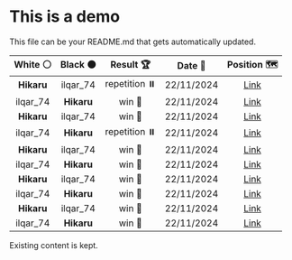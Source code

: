# This is a demo

This file can be your README.md that gets automatically updated.

<!--START_SECTION:chessStats-->
<!-- Automatically generated with https://github.com/Balastrong/chess-stats-action -->

| White ⚪ | Black ⚫ | Result 🏆 | Date 📅 | Position 🗺️ |
|:---:|:---:|:---:|:---:|:---:|
| **Hikaru** | ilqar_74 | repetition ⏸️ | 22/11/2024 | <a href="http://www.ee.unb.ca/cgi-bin/tervo/fen.pl?select=8/4k1p1/6P1/1p2pP1p/1Pp1P2P/8/1K6/8 w - -">Link</a> |
| ilqar_74 | **Hikaru** | win 🥇 | 22/11/2024 | <a href="http://www.ee.unb.ca/cgi-bin/tervo/fen.pl?select=8/3bk3/5p2/p2B1Kp1/6P1/8/8/8 w - -">Link</a> |
| **Hikaru** | ilqar_74 | win 🥇 | 22/11/2024 | <a href="http://www.ee.unb.ca/cgi-bin/tervo/fen.pl?select=2r4k/2BP2qp/4p3/4Q3/1p6/pP6/P4PP1/6K1 b - -">Link</a> |
| ilqar_74 | **Hikaru** | repetition ⏸️ | 22/11/2024 | <a href="http://www.ee.unb.ca/cgi-bin/tervo/fen.pl?select=R7/5k2/5P2/5K2/8/8/8/4r3 w - -">Link</a> |
| **Hikaru** | ilqar_74 | win 🥇 | 22/11/2024 | <a href="http://www.ee.unb.ca/cgi-bin/tervo/fen.pl?select=r5k1/6p1/8/8/2R3p1/1PP1P3/1KP5/8 b - -">Link</a> |
| ilqar_74 | **Hikaru** | win 🥇 | 22/11/2024 | <a href="http://www.ee.unb.ca/cgi-bin/tervo/fen.pl?select=1k6/8/1qP1Np2/8/7P/3K4/8/8 w - -">Link</a> |
| **Hikaru** | ilqar_74 | win 🥇 | 22/11/2024 | <a href="http://www.ee.unb.ca/cgi-bin/tervo/fen.pl?select=6k1/5pp1/P1p5/1rN5/7p/2n1P2P/3NbPP1/R5K1 b - -">Link</a> |
| ilqar_74 | **Hikaru** | win 🥇 | 22/11/2024 | <a href="http://www.ee.unb.ca/cgi-bin/tervo/fen.pl?select=6k1/p4p2/1p3bp1/3B3p/7P/1NPR2PK/PP1Rrn2/4r3 w - -">Link</a> |
| **Hikaru** | ilqar_74 | win 🥇 | 22/11/2024 | <a href="http://www.ee.unb.ca/cgi-bin/tervo/fen.pl?select=4N3/2r2pk1/6p1/3n3p/8/4P2P/5PP1/R5K1 b - -">Link</a> |
| ilqar_74 | **Hikaru** | win 🥇 | 22/11/2024 | <a href="http://www.ee.unb.ca/cgi-bin/tervo/fen.pl?select=8/p1Q5/4p3/1p1q2p1/1k6/3p3P/6P1/6K1 w - -">Link</a> |

<!--END_SECTION:chessStats-->

Existing content is kept.
